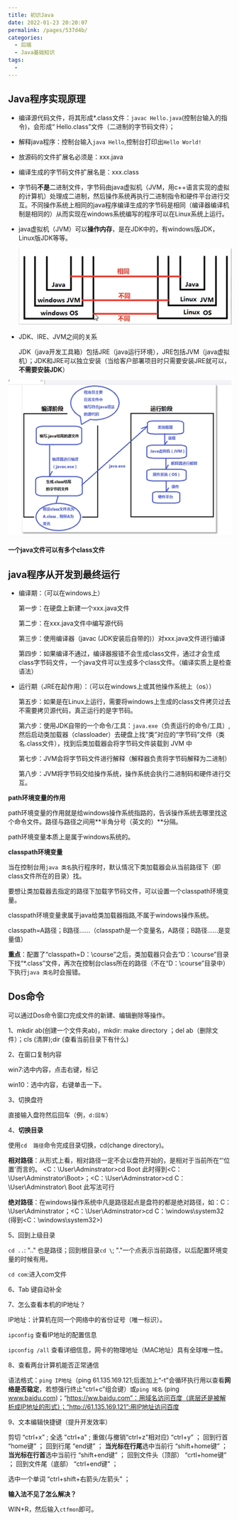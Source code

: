 ```yaml
---
title: 初识Java
date: 2022-01-23 20:20:07
permalink: /pages/537d4b/
categories:
  - 后端
  - Java基础知识
tags:
  - 
---
```


## Java程序实现原理

- 编译源代码文件，将其形成*.class文件：`javac Hello.java`(控制台输入的指令)，会形成“ Hello.class”文件（二进制的字节码文件）；

- 解释java程序：控制台输入`java Hello`,控制台打印出`Hello World! `

- 放源码的文件扩展名必须是：xxx.java

- 编译生成的字节码文件扩展名是：xxx.class

- 字节码**不是**二进制文件，字节码由java虚拟机（JVM，用c++语言实现的虚拟的计算机）处理成二进制，然后操作系统再执行二进制指令和硬件平台进行交互。不同操作系统上相同的java程序编译生成的字节码是相同（编译器编译机制是相同的）从而实现在windows系统编写的程序可以在Linux系统上运行。 

- java虚拟机（JVM）可以**操作内存**，是在JDK中的，有windows版JDK，Linux版JDK等等。

  <img src="../../.vuepress/public/images/image-20200306152208948.png" alt="image-20200306152208948" style="zoom:100%;" />

- JDK、IRE、JVM之间的关系

  JDK（java开发工具箱）包括JRE（java运行环境），JRE包括JVM（java虚拟机）；JDK和JRE可以独立安装（当给客户部署项目时只需要安装JRE就可以，**不需要安装JDK**）

  

<img src="../../.vuepress/public/images/image-20200229204030423.png" alt="image-20200229204030423" style="zoom:100%;" />

**一个java文件可以有多个class文件**

## java程序从开发到最终运行

- 编译期：（可以在windows上）

  第一步：在硬盘上新建一个xxx.java文件

  第二步：在xxx.java文件中编写源代码

  第三步：使用编译器（javac (JDK安装后自带的)）对xxx.java文件进行编译

  第四步：如果编译不通过，编译器报错不会生成class文件，通过才会生成class字节码文件，一个java文件可以生成多个class文件。（编译实质上是检查语法）

- 运行期（JRE在起作用）：（可以在windows上或其他操作系统上（os））

  第五步：如果是在Linux上运行，需要将windows上生成的class文件拷贝过去不需要拷贝源代码，真正运行的是字节码。

  第六步：使用JDK自带的一个命令/工具：`java.exe`（负责运行的命令/工具）,然后启动类加载器（classloader）去硬盘上找“类”对应的“字节码”文件（类名.class文件），找到后类加载器会将字节码文件装载到 JVM 中

  第七步：JVM会将字节码文件进行解释（解释器负责将字节码解释为二进制）

  第八步：JVM将字节码交给操作系统，操作系统会执行二进制码和硬件进行交互。

**path环境变量的作用**

path环境变量的作用就是给windows操作系统指路的，告诉操作系统去哪里找这个命令文件。路径与路径之间用**半角分号（英文的）**分隔。

path环境变量本质上是属于windows系统的。

**classpath环境变量**

当在控制台用`java 类名`执行程序时，默认情况下类加载器会从当前路径下（即class文件所在的目录）找。

要想让类加载器去指定的路径下加载字节码文件，可以设置一个classpath环境变量。

classpath环境变量隶属于java给类加载器指路,不属于windows操作系统。

classpath=A路径；B路径……（classpath是一个变量名，A路径；B路径……是变量值）

**重点**：配置了“classpath=D：\course”之后，类加载器只会去“D：\course”目录下找“*.class”文件，再次在控制台class所在的路径（不在“D：\course”目录中）下执行`java 类名`时会报错。

## Dos命令

可以通过Dos命令窗口完成文件的新建、编辑删除等操作。

1、mkdir ab(创建一个文件夹ab)，mkdir: make directory ；del ab（删除文件）；cls (清屏);dir (查看当前目录下有什么)

2、在窗口复制内容

win7:选中内容，点击右键，标记

win10：选中内容，右键单击一下。

3、切换盘符

直接输入盘符然后回车（例，`d:回车`）

4、**切换目录**

使用`cd  路径`命令完成目录切换，cd(change directory)。



**相对路径**：从形式上看，相对路径一定不会以盘符开始的，是相对于当前所在“'位置'而言的。 <C：\User\Adminstrator>cd Boot   此时得到<C：\User\Adminstrator\Boot>；<C：\User\Adminstrator>cd   C：\User\Adminstrator\ Boot    此写法可行

**绝对路径**：在windows操作系统中凡是路径起点是盘符的都是绝对路径，如：C：\User\Adminstrator；<C：\User\Adminstrator>cd  C：\windows\system32 (得到<C：\windows\system32>)



5、回到上级目录

`cd ..`:  ".." 也是路径；回到根目录`cd \`; "."一个点表示当前路径，以后配置环境变量的时候有用。

`cd com`:进入com文件

6、Tab 键自动补全

7、怎么查看本机的IP地址？

IP地址：计算机在同一个网络中的省份证号（唯一标识）。

`ipconfig` 查看IP地址的配置信息

`ipconfig /all` 查看详细信息，网卡的物理地址（MAC地址）具有全球唯一性。

8、查看两台计算机能否正常通信

语法格式：`ping IP地址`（ping 61.135.169.121;后面加上“-t”会循环执行用以查看**网络是否稳定**，若想强行终止“ctrl+c”组合键）或`ping 域名` (ping  www.baidu.com)；“https://ww.baidu.com”：用域名访问百度（底层还是被解析成IP地址的形式）；“http://61.135.169.121”:用IP地址访问百度

9、文本编辑快捷键（提升开发效率）

剪切  “ctrl+x”    ;             全选  "ctrl+a"  ;              重做(与撤销“ctrl+z”相对应)  “ctrl+y”  ；            回到行首   “home键” ；     回到行尾   “end键” ；   **当光标在行尾**选中当前行   “shift+home键” ； **当光标在行首**选中当前行 “shift+end键” ； 回到文件头（顶部）  “crtl+home键”  ；         回到文件尾（底部） “ctrl+end键” ； 

选中一个单词  “ctrl+shift+右箭头/左箭头” ； 

 **输入法不见了怎么解决？**

WIN+R，然后输入`ctfmon`即可。


